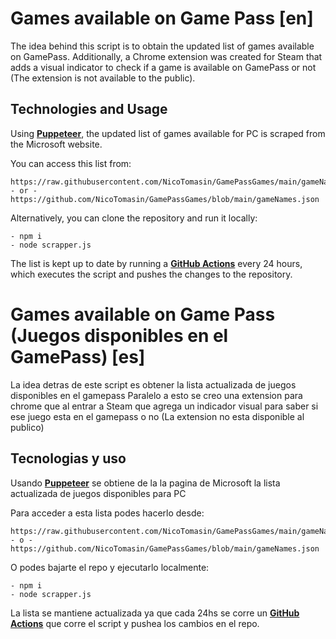 # Games available on Game Pass [en]
The idea behind this script is to obtain the updated list of games available on GamePass. Additionally, a Chrome extension was created for Steam that adds a visual indicator to check if a game is available on GamePass or not (The extension is not available to the public).

## Technologies and Usage
Using [**Puppeteer**](https://pptr.dev/), the updated list of games available for PC is scraped from the Microsoft website.

You can access this list from:

    https://raw.githubusercontent.com/NicoTomasin/GamePassGames/main/gameNames.json
    - or -
    https://github.com/NicoTomasin/GamePassGames/blob/main/gameNames.json

Alternatively, you can clone the repository and run it locally:

    - npm i
    - node scrapper.js

The list is kept up to date by running a **[GitHub Actions](https://github.com/features/actions)** every 24 hours, which executes the script and pushes the changes to the repository.

# Games available on Game Pass (Juegos disponibles en el GamePass) [es]
La idea detras de este script es obtener la lista actualizada de juegos disponibles en el gamepass
Paralelo a esto se creo una extension para chrome que al entrar a Steam que agrega un indicador visual para saber si ese juego esta en el gamepass o no (La extension no esta disponible al publico)

## Tecnologias y uso
Usando  [**Puppeteer**](https://pptr.dev/) se obtiene de la la pagina de Microsoft la lista actualizada de juegos disponibles para PC

Para acceder a esta lista podes hacerlo desde:

    https://raw.githubusercontent.com/NicoTomasin/GamePassGames/main/gameNames.json
    - o -
    https://github.com/NicoTomasin/GamePassGames/blob/main/gameNames.json
   
O podes bajarte el repo y ejecutarlo localmente:

    - npm i
    - node scrapper.js
    
La lista se mantiene actualizada ya que cada 24hs se corre un **[GitHub Actions](https://github.com/features/actions)** 
que corre el script y pushea los cambios en el repo.
